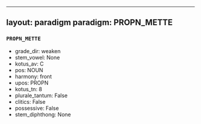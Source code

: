 
---
layout: paradigm
paradigm: PROPN_METTE
---
### ` PROPN_METTE `


* grade_dir: weaken
* stem_vowel: None
* kotus_av: C
* pos: NOUN
* harmony: front
* upos: PROPN
* kotus_tn: 8
* plurale_tantum: False
* clitics: False
* possessive: False
* stem_diphthong: None
